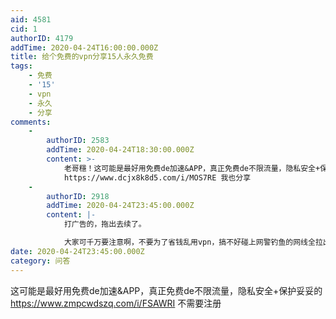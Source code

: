 ```yaml
---
aid: 4581
cid: 1
authorID: 4179
addTime: 2020-04-24T16:00:00.000Z
title: 给个免费的vpn分享15人永久免费
tags:
    - 免费
    - '15'
    - vpn
    - 永久
    - 分享
comments:
    -
        authorID: 2583
        addTime: 2020-04-24T18:30:00.000Z
        content: >-
            老哥穩！这可能是最好用免费de加速&APP，真正免费de不限流量，隐私安全+保护妥妥的
            https://www.dcjx8k8d5.com/i/MOS7RE 我也分享
    -
        authorID: 2918
        addTime: 2020-04-24T23:45:00.000Z
        content: |-
            打广告的，拖出去续了。

            大家可千万要注意啊，不要为了省钱乱用vpn，搞不好碰上网警钓鱼的网线全拉出来了。
date: 2020-04-24T23:45:00.000Z
category: 问答
---
```


这可能是最好用免费de加速&APP，真正免费de不限流量，隐私安全+保护妥妥的 https://www.zmpcwdszq.com/i/FSAWRI 不需要注册
